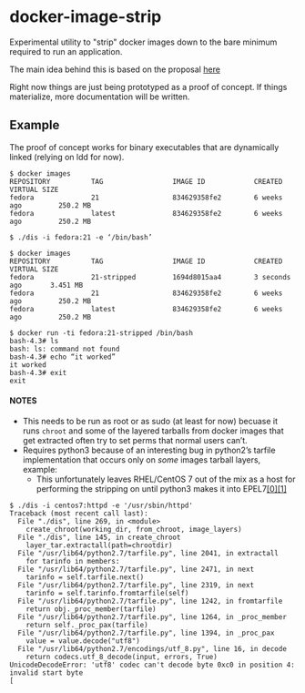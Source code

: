 docker-image-strip
==================
Experimental utility to "strip" docker images down to the bare minimum required to run an application.

The main idea behind this is based on the proposal [here](https://lists.projectatomic.io/projectatomic-archives/atomic-devel/2015-February/msg00016.html)

Right now things are just being prototyped as a proof of concept. If things materialize, more documentation will be written.

Example
-------
The proof of concept works for binary executables that are dynamically linked (relying on ldd for now).


```shell
$ docker images
REPOSITORY          TAG                 IMAGE ID            CREATED             VIRTUAL SIZE
fedora              21                  834629358fe2        6 weeks ago         250.2 MB
fedora              latest              834629358fe2        6 weeks ago         250.2 MB

$ ./dis -i fedora:21 -e ‘/bin/bash’

$ docker images
REPOSITORY          TAG                 IMAGE ID            CREATED             VIRTUAL SIZE
fedora              21-stripped         1694d8015aa4        3 seconds ago       3.451 MB
fedora              21                  834629358fe2        6 weeks ago         250.2 MB
fedora              latest              834629358fe2        6 weeks ago         250.2 MB

$ docker run -ti fedora:21-stripped /bin/bash
bash-4.3# ls
bash: ls: command not found
bash-4.3# echo “it worked”
it worked
bash-4.3# exit
exit

```

#### NOTES
  * This needs to be run as root or as sudo (at least for now) becuase it runs `chroot` and some of the layered tarballs from docker images that get extracted often try to set perms that normal users can’t.
  * Requires python3 because of an interesting bug in python2’s tarfile implementation that occurs only on *some* images tarball layers, example:
    * This unfortunately leaves RHEL/CentOS 7 out of the mix as a host for performing the stripping on until python3 makes it into EPEL7[[0]](https://lists.fedoraproject.org/pipermail/epel-devel/2015-January/010700.html)[[1]](https://fedoraproject.org/wiki/User:Bkabrda/EPEL7_Python3)
```
$ ./dis -i centos7:httpd -e '/usr/sbin/httpd'
Traceback (most recent call last):
  File "./dis", line 269, in <module>
    create_chroot(working_dir, from_chroot, image_layers)
  File "./dis", line 145, in create_chroot
    layer_tar.extractall(path=chrootdir)
  File "/usr/lib64/python2.7/tarfile.py", line 2041, in extractall
    for tarinfo in members:
  File "/usr/lib64/python2.7/tarfile.py", line 2471, in next
    tarinfo = self.tarfile.next()
  File "/usr/lib64/python2.7/tarfile.py", line 2319, in next
    tarinfo = self.tarinfo.fromtarfile(self)
  File "/usr/lib64/python2.7/tarfile.py", line 1242, in fromtarfile
    return obj._proc_member(tarfile)
  File "/usr/lib64/python2.7/tarfile.py", line 1264, in _proc_member
    return self._proc_pax(tarfile)
  File "/usr/lib64/python2.7/tarfile.py", line 1394, in _proc_pax
    value = value.decode("utf8")
  File "/usr/lib64/python2.7/encodings/utf_8.py", line 16, in decode
    return codecs.utf_8_decode(input, errors, True)
UnicodeDecodeError: 'utf8' codec can't decode byte 0xc0 in position 4: invalid start byte
[
```
